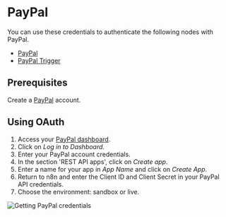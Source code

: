 # PayPal

You can use these credentials to authenticate the following nodes with PayPal.

- [PayPal](/integrations/builtin/app-nodes/n8n-nodes-base.payPal/)
- [PayPal Trigger](/integrations/builtin/trigger-nodes/n8n-nodes-base.payPalTrigger/)

## Prerequisites

Create a [PayPal](https://paypal.com/) account.

## Using OAuth

1. Access your [PayPal dashboard](https://developer.paypal.com/developer/applications/).
2. Click on *Log in to Dashboard*.
3. Enter your PayPal account credentials.
4. In the section 'REST API apps', click on *Create app*.
5. Enter a name for your app in *App Name* and click on *Create App*.
6. Return to n8n and enter the Client ID and Client Secret in your PayPal API credentials.
7. Choose the environment: sandbox or live.

![Getting PayPal credentials](/_images/integrations/builtin/credentials/paypal/using-oauth.gif)

